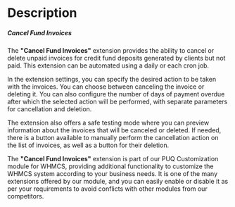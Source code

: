 # Description

##### Cancel Fund Invoices

The **"Cancel Fund Invoices"** extension provides the ability to cancel or delete unpaid invoices for credit fund deposits generated by clients but not paid. This extension can be automated using a daily or each cron job.

In the extension settings, you can specify the desired action to be taken with the invoices. You can choose between canceling the invoice or deleting it. You can also configure the number of days of payment overdue after which the selected action will be performed, with separate parameters for cancellation and deletion.

The extension also offers a safe testing mode where you can preview information about the invoices that will be canceled or deleted. If needed, there is a button available to manually perform the cancellation action on the list of invoices, as well as a button for their deletion.

The **"Cancel Fund Invoices"** extension is part of our PUQ Customization module for WHMCS, providing additional functionality to customize the WHMCS system according to your business needs. It is one of the many extensions offered by our module, and you can easily enable or disable it as per your requirements to avoid conflicts with other modules from our competitors.